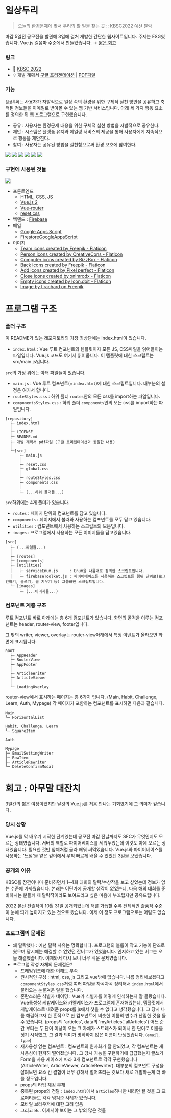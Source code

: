 # 일상두리

> 오늘의 환경문제에 맞서 우리의 할 일을 찾는 곳 :: KBSC2022 예선 탈락

마감 5일전 공모전을 발견해 3일에 걸쳐 개발한 간단한 웹사이트입니다.
주제는 ESG였습니다. Vue.js 걸음마 수준에서 만들었습니다. → [짧은 회고](#아무말-대잔치)

### 링크

- 📢 [KBSC 2022](https://www.kbsccoding.com/board/board.php?bo_table=notice&wr_id=69)
- 💡 개발 계획서 [구글 프리젠테이션](https://docs.google.com/presentation/d/1pShgClLy7AHpHPruYaAMaTbGgQ6BBt8v5paFADXBaeU/edit?usp=sharing) | [PDF파일]()

### 기능

`일상두리`는 사용자가 자발적으로 일상 속의 환경을 위한 구체적 실천 방안을 공유하고 축적된 정보들을 이메일로 받아볼 수 있는 웹 기반 서비스입니다. 아래 세 가지 행동 요소를 정의한 뒤 웹 프로그램으로 구현했습니다.

- 공유 : 사용자는 환경문제 대응을 위한 구체적 실천 방법을 자발적으로 공유한다.
- 제안 : 시스템은 플랫폼 유지와 메일링 서비스의 제공을 통해 사용자에게 지속적으로 행동을 제안한다.
- 참여 : 사용자는 공유된 방법을 실천함으로써 환경 보호에 참여한다.

![](./README_IMG/01.JPG)
![](./README_IMG/02.JPG)
![](./README_IMG/03.JPG)
![](./README_IMG/06.JPG)
![](./README_IMG/04.JPG)
![](./README_IMG/05.JPG)

### 구현에 사용된 것들

![](./README_IMG/07.JPG)

- 프론트엔드
  - HTML, CSS, JS
  - [Vue.js 2](https://github.com/vuejs/vue)
  - [Vue-router](https://github.com/vuejs/vue-router)
  - [reset.css](http://meyerweb.com/eric/tools/css/reset/)
- 백엔드 : [Firebase](https://firebase.google.com/)
- 메일
  - [Google Apps Script](https://script.google.com)
  - [FirestoreGoogleAppsScript](https://github.com/grahamearley/FirestoreGoogleAppsScript)
- 이미지
  - <a href="https://www.flaticon.com/free-icons/team" title="team icons">Team icons created by Freepik - Flaticon</a>
  - <a href="https://www.flaticon.com/free-icons/person" title="person icons">Person icons created by CreativeCons - Flaticon</a>
  - <a href="https://www.flaticon.com/free-icons/computer" title="computer icons">Computer icons created by BizzBox - Flaticon</a>
  - <a href="https://www.flaticon.com/free-icons/back" title="back icons">Back icons created by Freepik - Flaticon</a>
  - <a href="https://www.flaticon.com/free-icons/add" title="add icons">Add icons created by Pixel perfect - Flaticon</a>
  - <a href="https://www.flaticon.com/free-icons/close" title="close icons">Close icons created by xnimrodx - Flaticon</a>
  - <a href="https://www.flaticon.com/free-icons/empty" title="empty icons">Empty icons created by Icon.doit - Flaticon</a>
  - <a href="https://www.freepik.com/free-photo/wooden-board-with-unfocused-nature-background_996396.htm#query=eco%20background&position=47&from_view=search">Image by tirachard on Freepik</a>

# 프로그램 구조

### 폴더 구조

이 README가 있는 레포지토리의 가장 최상단에는 index.html이 있습니다.

- `index.html` : Vue 루트 컴포넌트의 템플릿이자 모든 JS, CSS파일을 읽어들이는 파일입니다. Vue.js 코드도 여기서 읽어옵니다. 이 템플릿에 대한 스크립트는 src/main.js입니다.

`src`의 가장 위에는 아래 파일들이 있습니다.

- `main.js` : Vue 루트 컴포넌트(=`index.html`)에 대한 스크립트입니다. 대부분의 설정은 여기서 합니다.
- `routeStyles.css` : 하위 폴더 `routes`안의 모든 css를 import하는 파일입니다.
- `componentsStyles.css` : 하위 폴더 `components`안의 모든 css를 import하는 파일입니다.

```
[repository]
  ├─ index.html
  │
  ├─ LICENSE
  ├─ README.md
  ├─ 개발 계획서 pdf파일 (구글 프리젠테이션과 동일한 내용)
  │
  └─[src]
      ├─ main.js
      │
      ├─ reset.css
      ├─ global.css
      │
      ├─ routeStyles.css
      ├─ components.css
      │
      └─ (...하위 폴더들...)
```

`src`하위에는 4개 폴더가 있습니다.

- `routes` : 페이지 단위의 컴포넌트를 담고 있습니다.
- `components` : 페이지에서 불러와 사용하는 컴포넌트를 모두 담고 있습니다.
- `utilities` : 컴포넌트에서 사용하는 스크립트의 모음입니다.
- `images` : 프로그램에서 사용하는 모든 이미지들을 담고있습니다.

```
[src]
  ├─ (...파일들...)
  │
  ├─ [routes]
  ├─ [components]
  ├─ [utilities]
  │   ├─ serviceEnum.js     : Enum을 나름대로 정의한 스크립트입니다.
  │   └─ firebaseToolket.js : 파이어베이스를 사용하는 스크립트를 행위 단위로(로그인하기, 글쓰기, 글 지우기 등) 그룹화한 스크립트입니다.
  └─ [images]
      └─ (...이미지들...)
```

### 컴포넌트 계층 구조

루트 컴포넌트 바로 아래에는 총 6개 컴포넌트가 있습니다.
화면의 골격을 이루는 컴포넌트는 header, router-view, footer입니다.

그 밖의 writer, viewer, overlay는 router-view아래에서 특정 이벤트가 올라오면 화면에 표시됩니다.

```
ROOT
  ├─ AppHeader
  ├─ RouterView
  ├─ AppFooter
  │
  ├─ ArticleWriter
  ├─ ArticleViewer
  │
  └─ LoadingOverlay
```

router-view에서 표시하는 페이지는 총 6가지 입니다. (Main, Habit, Challenge, Learn, Auth, Mypage)
각 페이지가 포함하는 컴포넌트를 표시하면 다음과 같습니다.

```
Main
└─ HorizontalList

Habit, Challenge, Learn
└─ SquareItem

Auth

Mypage
├─ EmailSettingWriter
├─ RowItem
├─ ArticleRewriter
└─ DeleteConfirmModal

```

# 회고 : 아무말 대잔치

3일간의 짧은 여정이었지만 날것의 Vue.js를 처음 만나는 기회였기에 그 의미가 깊습니다.

### 당시 상황

Vue.js를 막 배우기 시작한 단계였는데 공모전 마감 전날까지도 SFC가 무엇인지도 모르는 상태였습니다.
서버의 역할로 파이어베이스를 세워두었는데 이것도 아예 모르는 상태였습니다. 필요한 것만 얌체처럼 골라 배워 써먹었습니다.
Vue.js와 파이어베이스를 사용하는 '느낌'을 얕은 깊이에서 무척 빠르게 배울 수 있었던 3일을 보냈습니다.

### 공개의 이유

KBSC를 잠깐이나마 준비하면서 1~4회 대회의 탈락/수상작을 보고 싶었는데 정보가 없는 수준에 가까웠습니다. 본래는 어딘가에 공개할 생각이 없었는데, 다음 해의 대회를 준비하시는 분들께 제 탈락작이라도 보여드리고 싶은 마음에 부끄럽지만 공유드립니다.

2022 본선 진출작이 10월 31일 공개되었는데 해를 거듭할 수록 전체적인 출품작 수준이 눈에 띄게 높아지고 있는 것으로 봤습니다. 이제 이 정도 프로그램으로는 어림도 없습니다.

### 프로그램의 문제점

- 왜 탈락했나 : 예선 탈락 사유는 명확합니다. 프로그램의 볼륨이 작고 기능이 단조로웠으며 당시에는 해결할 수 없었던 잔버그가 있었습니다. 인지하고 있는 버그는 오늘 해결했습니다. 이제와서 다시 보니 너무 쉬운 문제였습니다.
- 프로그램 작성 자체의 문제점은?
  - 프레임워크에 대한 이해도 부족
  - 원시적인 구성 : html, css, js 그리고 vue밖에 없습니다. 나름 정리해보겠다고 `componentStyles.css`처럼 여러 파일을 차곡차곡 정리해서 `index.html`에서 불러오는 눈물겨운 일을 했습니다.
  - 혼란스러운 식별자 네이밍 : Vue가 식별자를 어떻게 인식하는지 잘 몰랐습니다. Vue특성상 케밥케이스와 카멜케이스가 프로그램에 혼재해있는데, 템플릿에서 케밥케이스로 내려준 props를 js에서 찾을 수 없다고 생각했습니다. 그 당시 나름 해결하고자 한 흔적으로 한 컴포넌트에 비슷한 이름의 변수가 난립한 것을 들 수 있습니다. (props의 'articles', data의 'myArticles','allArticles') 어느 순간 부터는 두 단어 이상이 오는 그 자체가 스트레스가 되어서 한 단어로 이름을 짓기 시작했고, 그 결과 의미가 명확하지 않은 이름이 탄생했습니다. (`email`, `type`)
  - 재사용성 없는 컴포넌트 : 컴포넌트의 원자화가 잘 안되었고, 각 컴포넌트는 재사용성이 현저히 떨어졌습니다. 그 당시 기능을 구현하기에 급급했는지 글쓰기 Form을 사용 케이스에 따라 3개 컴포넌트로 각각 구현했습니다(ArticleWriter, ArticleViewer, ArticleRewriter). 대부분의 컴포넌트 구성을 살펴보면 요소 간 결합이 너무 강해서 떨어뜨리는 것보다 새로 개발하는게 더 빠를 정도입니다.
  - props의 타입 체킹 부재
  - 중복된 props의 전달 : `index.html`에서 `articles`하나만 내리면 될 것을 그 프로퍼티들도 각각 넘겨준 사례가 있습니다.
  - 모바일 브라우저에 대한 고려 없음
  - 그리고 또.. 이제서야 보이는 그 밖의 많은 것들
